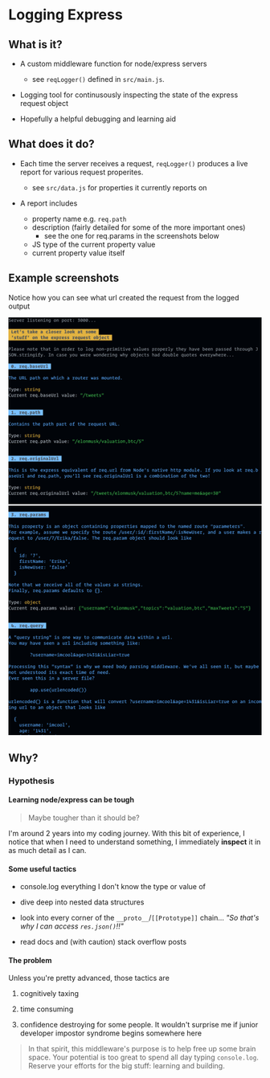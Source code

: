 # Logging Express

## What is it?

- A custom middleware function for node/express servers

  - see `reqLogger()` defined in `src/main.js`.

- Logging tool for continusously inspecting the state of the express request object

- Hopefully a helpful debugging and learning aid

## What does it do?

- Each time the server receives a request, `reqLogger()` produces a live report for various request properites.

  - see `src/data.js` for properties it currently reports on

- A report includes
  - property name e.g. `req.path`
  - description (fairly detailed for some of the more important ones)
    - see the one for req.params in the screenshots below
  - JS type of the current property value
  - current property value itself

## Example screenshots

Notice how you can see what url created the request from the logged output

![Alt Screenshot 1](./src/assets/screenshot1.png)
![Alt Screenshot 2](./src/assets/screenshot2.png)

## Why?

### Hypothesis

#### Learning node/express can be tough

> Maybe tougher than it should be?

I'm around 2 years into my coding journey. With this bit of experience, I notice that when I need to understand something, I immediately **inspect** it in as much detail as I can.

#### Some useful tactics

- console.log everything I don't know the type or value of

- dive deep into nested data structures

- look into every corner of the `__proto__`/`[[Prototype]]` chain... _"So that's why I can access `res.json()`!!"_

- read docs and (with caution) stack overflow posts

#### The problem

Unless you're pretty advanced, those tactics are

1. cognitively taxing

2. time consuming

3. confidence destroying for some people. It wouldn't surprise me if junior developer impostor syndrome begins somewhere here

> In that spirit, this middleware's purpose is to help free up some brain space. Your potential is too great to spend all day typing `console.log`. Reserve your efforts for the big stuff: learning and building.
